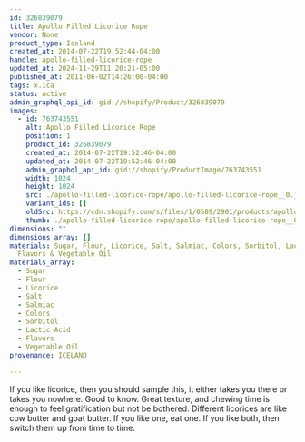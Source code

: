```yaml
---
id: 326839079
title: Apollo Filled Licorice Rope
vendor: None
product_type: Iceland
created_at: 2014-07-22T19:52:44-04:00
handle: apollo-filled-licorice-rope
updated_at: 2024-11-29T11:20:21-05:00
published_at: 2011-06-02T14:26:00-04:00
tags: x.ica
status: active
admin_graphql_api_id: gid://shopify/Product/326839079
images:
  - id: 763743551
    alt: Apollo Filled Licorice Rope
    position: 1
    product_id: 326839079
    created_at: 2014-07-22T19:52:46-04:00
    updated_at: 2014-07-22T19:52:46-04:00
    admin_graphql_api_id: gid://shopify/ProductImage/763743551
    width: 1024
    height: 1024
    src: ./apollo-filled-licorice-rope/apollo-filled-licorice-rope__0.jpg
    variant_ids: []
    oldSrc: https://cdn.shopify.com/s/files/1/0589/2901/products/apollo_lakkris_reimar.jpeg?v=1406073166
    thumb: ./apollo-filled-licorice-rope/apollo-filled-licorice-rope__0-thumb.jpg
dimensions: ""
dimensions_array: []
materials: Sugar, Flour, Licorice, Salt, Salmiac, Colors, Sorbitol, Lactic Acid,
  Flavors & Vegetable Oil
materials_array:
  - Sugar
  - Flour
  - Licorice
  - Salt
  - Salmiac
  - Colors
  - Sorbitol
  - Lactic Acid
  - Flavors
  - Vegetable Oil
provenance: ICELAND

---
```


If you like licorice, then you should sample this, it either takes you there or takes you nowhere. Good to know. Great texture, and chewing time is enough to feel gratification but not be bothered. Different licorices are like cow butter and goat butter. If you like one, eat one. If you like both, then switch them up from time to time.